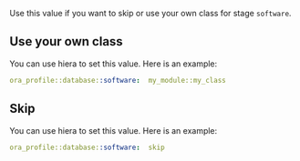 Use this value if you want to skip or use your own class for stage `software`.

## Use your own class

You can use hiera to set this value. Here is an example:

```yaml
ora_profile::database::software:  my_module::my_class
```

## Skip

You can use hiera to set this value. Here is an example:

```yaml
ora_profile::database::software:  skip
```
